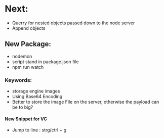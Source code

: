 # Next:
- Querry for nested objects passed down to the node server
- Append objects 

## New Package:
- nodemon
- script stand in package.json file 
- npm run watch

### Keywords:
- storage engine images
- Using Base64 Encoding 
- Better to store the image File on the server, otherwise the payload can be to big?


#### New Snippet for VC 
- Jump to line : strg/ctrl + g
